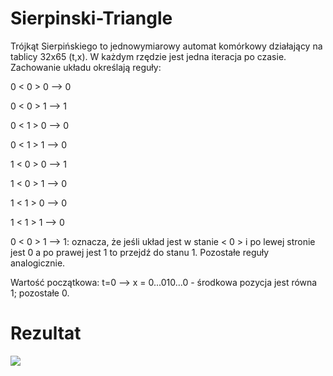 # Sierpinski-Triangle

Trójkąt Sierpińskiego to jednowymiarowy automat komórkowy działający na tablicy 32x65 (t,x). W każdym rzędzie jest jedna iteracja po czasie. Zachowanie układu określają reguły:

0 < 0 > 0 —> 0

0 < 0 > 1 —> 1

0 < 1 > 0 —> 0

0 < 1 > 1 —> 0

1 < 0 > 0 —> 1

1 < 0 > 1 —> 0

1 < 1 > 0 —> 0

1 < 1 > 1 —> 0

0 < 0 > 1 —> 1: oznacza, że jeśli układ jest w stanie < 0 > i po lewej stronie jest 0 a po prawej jest 1 to przejdź do stanu 1. Pozostałe reguły analogicznie.

Wartość początkowa: t=0 —> x = 0...010...0 - środkowa pozycja jest równa 1; pozostałe 0.

<h1>Rezultat</h1>

<img src="https://i.ibb.co/GMNt4WB/trojkat.jpg">